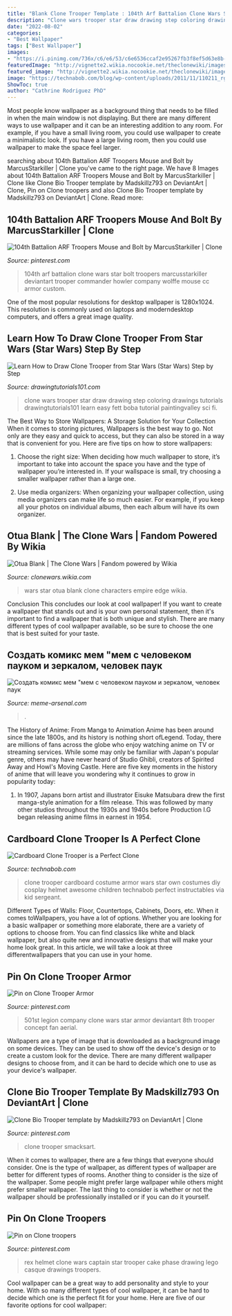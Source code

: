 ```yaml
---
title: "Blank Clone Trooper Template : 104th Arf Battalion Clone Wars Star Bolt Troopers Marcusstarkiller Deviantart Trooper Commander Howler Company Wolffe Mouse Cc Armor Custom"
description: "Clone wars trooper star draw drawing step coloring drawings tutorials drawingtutorials101 learn easy fett boba tutorial paintingvalley sci fi"
date: "2022-08-02"
categories:
- "Best Wallpaper"
tags: ["Best Wallpaper"]
images:
- "https://i.pinimg.com/736x/c6/e6/53/c6e6536ccaf2e95267fb3f8ef5d63e8b--captain-rex-cake-clone-trooper-cake.jpg"
featuredImage: "http://vignette2.wikia.nocookie.net/theclonewiki/images/7/7f/Otuablank_detail.png/revision/latest?cb=20121207001153"
featured_image: "http://vignette2.wikia.nocookie.net/theclonewiki/images/7/7f/Otuablank_detail.png/revision/latest?cb=20121207001153"
image: "https://technabob.com/blog/wp-content/uploads/2011/11/110211_rg_CardboardCloneTrooper_04.jpg"
ShowToc: true
author: "Cathrine Rodriguez PhD"
---
```



Most people know wallpaper as a background thing that needs to be filled in when the main window is not displaying. But there are many different ways to use wallpaper and it can be an interesting addition to any room. For example, if you have a small living room, you could use wallpaper to create a minimalistic look. If you have a large living room, then you could use wallpaper to make the space feel larger.

	

		
searching about 104th Battalion ARF Troopers Mouse and Bolt by MarcusStarkiller | Clone you've came to the right page. We have 8 Images about 104th Battalion ARF Troopers Mouse and Bolt by MarcusStarkiller | Clone like Clone Bio Trooper template by Madskillz793 on DeviantArt | Clone, Pin on Clone troopers and also Clone Bio Trooper template by Madskillz793 on DeviantArt | Clone. Read more:
		
    
## 104th Battalion ARF Troopers Mouse And Bolt By MarcusStarkiller | Clone

<img loading=lazy src="https://i.pinimg.com/736x/ad/95/86/ad95865d904fc848c8c3016493c477a5.jpg" onerror="this.onerror=null;this.src='https://tse1.mm.bing.net/th?id=OIP.OT1Va2Jige_-T21BLucArQHaMt&amp;pid=15.1';" alt="104th Battalion ARF Troopers Mouse and Bolt by MarcusStarkiller | Clone">

_Source: pinterest.com_

>104th arf battalion clone wars star bolt troopers marcusstarkiller deviantart trooper commander howler company wolffe mouse cc armor custom. 

	

One of the most popular resolutions for desktop wallpaper is 1280x1024. This resolution is commonly used on laptops and moderndesktop computers, and offers a great image quality.

    
## Learn How To Draw Clone Trooper From Star Wars (Star Wars) Step By Step

<img loading=lazy src="https://www.drawingtutorials101.com/drawing-tutorials/Sci-Fi/Star-Wars/clone-trooper/how-to-draw-Clone-Trooper-from-Star-Wars-step-10.png" onerror="this.onerror=null;this.src='https://tse4.mm.bing.net/th?id=OIP.-pL_C66n-zL73EzCuV8W-QHaKc&amp;pid=15.1';" alt="Learn How to Draw Clone Trooper from Star Wars (Star Wars) Step by Step">

_Source: drawingtutorials101.com_

>clone wars trooper star draw drawing step coloring drawings tutorials drawingtutorials101 learn easy fett boba tutorial paintingvalley sci fi. 

	

The Best Way to Store Wallpapers: A Storage Solution for Your Collection
When it comes to storing pictures, Wallpapers is the best way to go. Not only are they easy and quick to access, but they can also be stored in a way that is convenient for you. Here are five tips on how to store wallpapers:
1) Choose the right size: When deciding how much wallpaper to store, it’s important to take into account the space you have and the type of wallpaper you’re interested in. If your wallspace is small, try choosing a smaller wallpaper rather than a large one.

2) Use media organizers: When organizing your wallpaper collection, using media organizers can make life so much easier. For example, if you keep all your photos on individual albums, then each album will have its own organizer.

    
## Otua Blank | The Clone Wars | Fandom Powered By Wikia

<img loading=lazy src="http://vignette2.wikia.nocookie.net/theclonewiki/images/7/7f/Otuablank_detail.png/revision/latest?cb=20121207001153" onerror="this.onerror=null;this.src='https://tse1.mm.bing.net/th?id=OIP.aPFbgLCSAQ6t1MbFtu2I_QHaMh&amp;pid=15.1';" alt="Otua Blank | The Clone Wars | Fandom powered by Wikia">

_Source: clonewars.wikia.com_

>wars star otua blank clone characters empire edge wikia. 

	

Conclusion
This concludes our look at cool wallpaper! If you want to create a wallpaper that stands out and is your own personal statement, then it's important to find a wallpaper that is both unique and stylish. There are many different types of cool wallpaper available, so be sure to choose the one that is best suited for your taste.

    
## Создать комикс мем &quot;мем с человеком пауком и зеркалом, человек паук

<img loading=lazy src="https://www.meme-arsenal.com/memes/ece6e17ea85a44bf4a9478c97bbf59a5.jpg" onerror="this.onerror=null;this.src='https://tse2.mm.bing.net/th?id=OIP.nZAyvY2nUeLKloqHAxpWawHaD3&amp;pid=15.1';" alt="Создать комикс мем &quot;мем с человеком пауком и зеркалом, человек паук">

_Source: meme-arsenal.com_

>. 

	

The History of Anime: From Manga to Animation
Anime has been around since the late 1800s, and its history is nothing short ofLegend. Today, there are millions of fans across the globe who enjoy watching anime on TV or streaming services. While some may only be familiar with Japan's popular genre, others may have never heard of Studio Ghibli, creators of Spirited Away and Howl's Moving Castle. Here are five key moments in the history of anime that will leave you wondering why it continues to grow in popularity today:
1) In 1907, Japans born artist and illustrator Eisuke Matsubara drew the first manga-style animation for a film release. This was followed by many other studios throughout the 1930s and 1940s before Production I.G began releasing anime films in earnest in 1954.

    
## Cardboard Clone Trooper Is A Perfect Clone

<img loading=lazy src="https://technabob.com/blog/wp-content/uploads/2011/11/110211_rg_CardboardCloneTrooper_04.jpg" onerror="this.onerror=null;this.src='https://tse1.mm.bing.net/th?id=OIP.9T3k_yLqhqx2Of_LvUVChgHaJ4&amp;pid=15.1';" alt="Cardboard Clone Trooper is a Perfect Clone">

_Source: technabob.com_

>clone trooper cardboard costume armor wars star own costumes diy cosplay helmet awesome children technabob perfect instructables via kid sergeant. 

	

Different Types of Walls: Floor, Countertops, Cabinets, Doors, etc.
When it comes toWallpapers, you have a lot of options. Whether you are looking for a basic wallpaper or something more elaborate, there are a variety of options to choose from. You can find classics like white and black wallpaper, but also quite new and innovative designs that will make your home look great. In this article, we will take a look at three differentwallpapers that you can use in your home.

    
## Pin On Clone Trooper Armor

<img loading=lazy src="https://i.pinimg.com/736x/bb/6c/8a/bb6c8ab57dfb0aab6c9dd1dbfbd702ec.jpg" onerror="this.onerror=null;this.src='https://tse3.mm.bing.net/th?id=OIP.Ms1qNgJPCh4l4t2r_v3g4gHaQp&amp;pid=15.1';" alt="Pin on Clone Trooper Armor">

_Source: pinterest.com_

>501st legion company clone wars star armor deviantart 8th trooper concept fan aerial. 

	

Wallpapers are a type of image that is downloaded as a background image on some devices. They can be used to show off the device's design or to create a custom look for the device. There are many different wallpaper designs to choose from, and it can be hard to decide which one to use as your device's wallpaper.

    
## Clone Bio Trooper Template By Madskillz793 On DeviantArt | Clone

<img loading=lazy src="https://i.pinimg.com/736x/3d/e5/4f/3de54f9506d85af975333abe459e4fc8.jpg" onerror="this.onerror=null;this.src='https://tse2.mm.bing.net/th?id=OIP.yf9oUDsUTFIXuePH0HSg1QHaOV&amp;pid=15.1';" alt="Clone Bio Trooper template by Madskillz793 on DeviantArt | Clone">

_Source: pinterest.com_

>clone trooper smacksart. 

	

When it comes to wallpaper, there are a few things that everyone should consider. One is the type of wallpaper, as different types of wallpaper are better for different types of rooms. Another thing to consider is the size of the wallpaper. Some people might prefer large wallpaper while others might prefer smaller wallpaper. The last thing to consider is whether or not the wallpaper should be professionally installed or if you can do it yourself.

    
## Pin On Clone Troopers

<img loading=lazy src="https://i.pinimg.com/736x/c6/e6/53/c6e6536ccaf2e95267fb3f8ef5d63e8b--captain-rex-cake-clone-trooper-cake.jpg" onerror="this.onerror=null;this.src='https://tse3.mm.bing.net/th?id=OIP.ZyRBsecJqUXebPwXKpDI7gHaKk&amp;pid=15.1';" alt="Pin on Clone troopers">

_Source: pinterest.com_

>rex helmet clone wars captain star trooper cake phase drawing lego casque drawings troopers. 

	

Cool wallpaper can be a great way to add personality and style to your home. With so many different types of cool wallpaper, it can be hard to decide which one is the perfect fit for your home. Here are five of our favorite options for cool wallpaper: 

